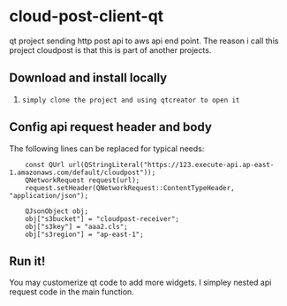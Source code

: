 # cloud-post-client-qt
qt project sending http post api to aws api end point. The reason i call this project cloudpost is that this is part of another projects. 

## Download and install locally
1. `simply clone the project and using qtcreator to open it`

## Config api request header and body
The following lines can be replaced for typical needs:
```
    const QUrl url(QStringLiteral("https://123.execute-api.ap-east-1.amazonaws.com/default/cloudpost"));
    QNetworkRequest request(url);
    request.setHeader(QNetworkRequest::ContentTypeHeader, "application/json");

    QJsonObject obj;
    obj["s3bucket"] = "cloudpost-receiver";
    obj["s3key"] = "aaa2.cls";
    obj["s3region"] = "ap-east-1";
```

## Run it!
You may customerize qt code to add more widgets. I simpley nested api request code in the main function. 
